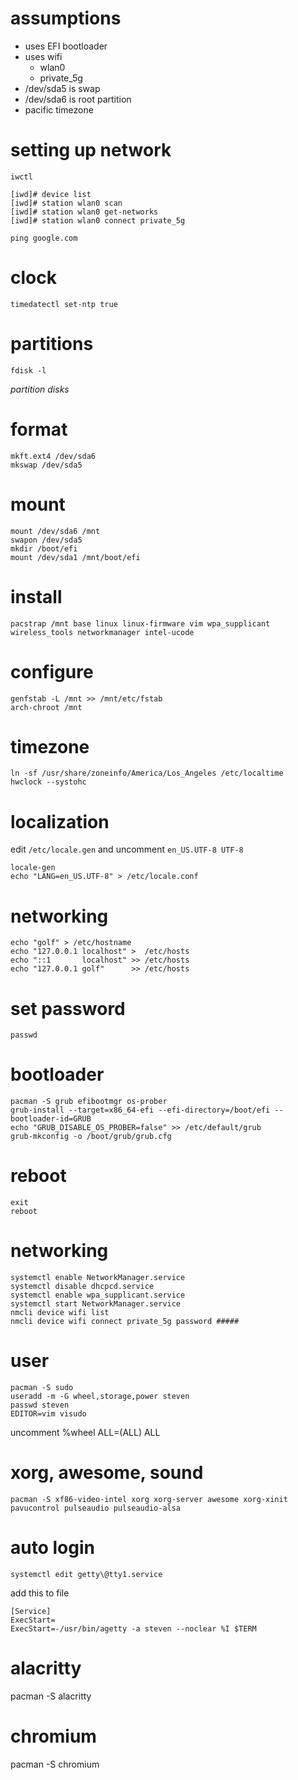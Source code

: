 # assumptions
- uses EFI bootloader
- uses wifi
  - wlan0
  - private_5g
- /dev/sda5 is swap
- /dev/sda6 is root partition
- pacific timezone

# setting up network

`iwctl`

```
[iwd]# device list
[iwd]# station wlan0 scan
[iwd]# station wlan0 get-networks
[iwd]# station wlan0 connect private_5g
```

`ping google.com`

# clock
`timedatectl set-ntp true`

# partitions
```
fdisk -l
```
_partition disks_

# format
```
mkft.ext4 /dev/sda6
mkswap /dev/sda5
```

# mount
```
mount /dev/sda6 /mnt
swapon /dev/sda5
mkdir /boot/efi
mount /dev/sda1 /mnt/boot/efi
```

# install
`pacstrap /mnt base linux linux-firmware vim wpa_supplicant wireless_tools networkmanager intel-ucode`

# configure
```
genfstab -L /mnt >> /mnt/etc/fstab
arch-chroot /mnt
```

# timezone
```
ln -sf /usr/share/zoneinfo/America/Los_Angeles /etc/localtime
hwclock --systohc
```

# localization
edit `/etc/locale.gen` and uncomment `en_US.UTF-8 UTF-8`
```
locale-gen
echo "LANG=en_US.UTF-8" > /etc/locale.conf
```

# networking
```
echo "golf" > /etc/hostname
echo "127.0.0.1 localhost" >  /etc/hosts
echo "::1       localhost" >> /etc/hosts
echo "127.0.0.1 golf"      >> /etc/hosts
```

# set password
`passwd`

# bootloader
```
pacman -S grub efibootmgr os-prober
grub-install --target=x86_64-efi --efi-directory=/boot/efi --bootloader-id=GRUB
echo "GRUB_DISABLE_OS_PROBER=false" >> /etc/default/grub
grub-mkconfig -o /boot/grub/grub.cfg
```

# reboot
```
exit
reboot
```

# networking
```
systemctl enable NetworkManager.service
systemctl disable dhcpcd.service
systemctl enable wpa_supplicant.service
systemctl start NetworkManager.service
nmcli device wifi list
nmcli device wifi connect private_5g password #####
```

# user
```
pacman -S sudo
useradd -m -G wheel,storage,power steven
passwd steven
EDITOR=vim visudo
```
uncomment %wheel ALL=(ALL) ALL

# xorg, awesome, sound
```
pacman -S xf86-video-intel xorg xorg-server awesome xorg-xinit pavucontrol pulseaudio pulseaudio-alsa
```

# auto login
```
systemctl edit getty\@tty1.service
```
add this to file
```
[Service]
ExecStart=
ExecStart=-/usr/bin/agetty -a steven --noclear %I $TERM
```

# alacritty
pacman -S alacritty

# chromium
pacman -S chromium
